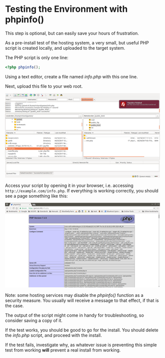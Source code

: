 # Testing the Environment with phpinfo()

This step is optional, but can easily save your hours of frustration.

As a pre-install test of the hosting system, a very small, but useful PHP
script is created locally, and uploaded to the target system.

The PHP script is only one line:

```php
<?php phpinfo();
```

Using a text editor, create a file named *info.php* with this one line.

Next, upload this file to your web root.

![Filezilla info.php Upload](../../assets/filezilla-01-info.png)

Access your script by opening it in your browser, i.e. accessing `http://example.com/info.php`.
If everything is working correctly, you should see a page something like this:

![phpinfo() Example](../../assets/php-info.png)

Note: some hosting services may disable the *phpinfo()* function as a security
measure. You usually will receive a message to that effect, if that is the case.

The output of the script might come in handy for troubleshooting, so consider
saving a copy of it.

If the test works, you should be good to go for the install. You should
delete the *info.php* script, and proceed with the install.

If the test fails, investigate why, as whatever issue is preventing this
simple test from working **will** prevent a real install from working.